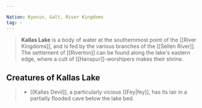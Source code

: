 ```yaml
---

Nation: Kyonin, Galt, River Kingdoms
tag: 💧
---
```

> **Kallas Lake** is a body of water at the southernmost point of the [[River Kingdoms]], and is fed by the various branches of the [[Sellen River]]. The settlement of [[Riverton]] can be found along the lake's eastern edge, where a cult of [[Hanspur]]-worshipers makes their shrine.


## Creatures of Kallas Lake

> - [[Kallas Devil]], a particularly vicious [[Fey|fey]], has its lair in a partially flooded cave below the lake bed.







